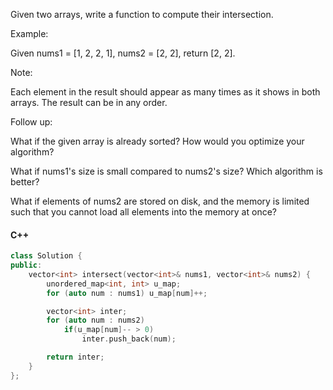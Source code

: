 Given two arrays, write a function to compute their intersection.

Example:

Given nums1 = [1, 2, 2, 1], nums2 = [2, 2], return [2, 2].

Note:

Each element in the result should appear as many times as it shows in both arrays.
The result can be in any order.

Follow up:

What if the given array is already sorted? How would you optimize your algorithm?

What if nums1's size is small compared to nums2's size? Which algorithm is better?

What if elements of nums2 are stored on disk, and the memory is limited such that you cannot load all elements into the memory at once?

#### C++

```cpp
class Solution {
public:
    vector<int> intersect(vector<int>& nums1, vector<int>& nums2) {
        unordered_map<int, int> u_map;
        for (auto num : nums1) u_map[num]++;

        vector<int> inter;
        for (auto num : nums2)
            if(u_map[num]-- > 0)
                inter.push_back(num);

        return inter;
    }
};
```
